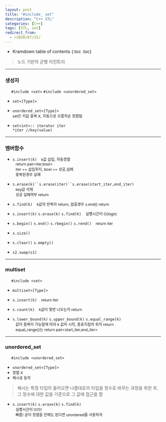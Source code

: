 ```yaml
---
layout: post
title: "#include_ set"
description: "C++ STL"
categories: [C++]
tags: [STL, set]
redirect_from:
  - /2020/07/15/
---
```

  <style>
    .margin {
      font-size:12px;
      margin-left:10px;
    }
    .nomargin{
      font-size:12px;
      margin-left:0;
    }
    .space{
      margin:-10px 0;
    }
  </style>

* Kramdown table of contents
{:toc .toc}

> 노드 기반의 균형 이진트리

---------------------

### 생성자

&nbsp;&nbsp;&nbsp;&nbsp;  `#include <set>` `#include <unordered_set>` 
* `set<[Type]>`        
* `unordered_set<[Type]>`      
<span class="nomargin"> set은 키값 중복 X, 자동으로 오름차순 정렬됨</span>  

 * `set<int>:: iterator iter`    
  `*iter //key(value)`

----------------

### 멤버함수

* `s.insert(k)` <span class="margin"> k값 삽입, 자동정렬 </span>    
<span class="margin">return pair<iter,bool></span>    
<span class="margin">iter == 삽입위치, bool == 성공,실패</span>    
<span class="margin">중복된경우 실패</span>    

* `s.erase(k)``s.erase(iter)``s.erase(start_iter,end_iter)`   
<span class="margin">key값 삭제</span>    
<span class="margin">성공 실패여부 return</span>    

* `s.find(k)` <span class="margin">k값의 반복자 return,  없을경우 s.end() return</span>

* `s.insert(k)` `s.erase(k)` `s.find(k)`
<span class="margin">실행시간이 O(logn)<span>

<span class="space"></span>

* `s.begin()` `s.end()` `s.rbegin()` `s.rend()`
<span class="margin" >return iter</span>

* `s.size()`
* `s.clear()` `s.empty()`
* `s2.swap(s1)`    

--------------------
### multiset

&nbsp;&nbsp;&nbsp;&nbsp;  `#include <set>`
* `multiset<[Type]>`   

* `s.insert(k)` <span class="margin">return iter</span> 
* `s.count(k)`    <span class="margin">k값이 몇번 나오는지 return</span>     
* `s.lower_bound(k)` `s.upper_bound(k)` `s.equal_range(k)`    
<span class="margin">값이 중복이 가능함에 따라 k 값의 시작, 종료지점의 위치 return</span>    
<span class="margin">equal_range()는 return pair<start_iter,end_iter></span>     

--------------------
### unordered_set

&nbsp;&nbsp;&nbsp;&nbsp;  `#include <unordered_set>`
* `unordered_set<[Type]>`   
* <span class="nomargin">정렬 X</span>
* <span class="nomargin">해시로 동작</span>    

> 해시는 특정 타입이 들어오면 나름대로의 타입을 정수로 바꾸는 과정을 취한 후, 그 정수에 대한 값을 기준으로 그 값에 접근을 함


* `s.insert(k)` `s.erase(k)` `s.find(k)`    
<span class="margin"> 실행시간이 O(1)!</span>    
<span class="margin"> 빠름! 굳이 정렬을 안해도 된다면 unordered를 사용하자 </span>    
